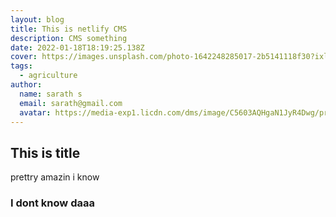 ```yaml
---
layout: blog
title: This is netlify CMS
description: CMS something
date: 2022-01-18T18:19:25.138Z
cover: https://images.unsplash.com/photo-1642248285017-2b5141118f30?ixlib=rb-1.2.1&ixid=MnwxMjA3fDB8MHxwaG90by1wYWdlfHx8fGVufDB8fHx8&auto=format&fit=crop&w=928&q=80
tags:
  - agriculture
author:
  name: sarath s
  email: sarath@gmail.com
  avatar: https://media-exp1.licdn.com/dms/image/C5603AQHgaN1JyR4Dwg/profile-displayphoto-shrink_800_800/0/1588395998679?e=1647475200&v=beta&t=6mfzROYZGm9SeQE7B9ut0BBLNj3hzaUKvFXSwNk3u0s
---
```


## This is title 

prettry amazin i know

### I dont know daaa